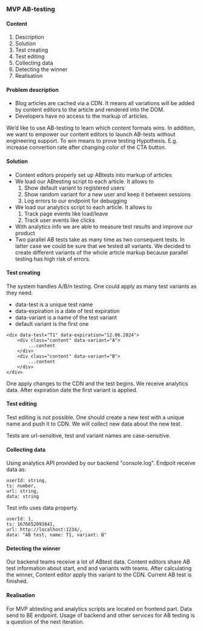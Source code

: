 ### MVP AB-testing

#### Content

1. Description
2. Solution
2. Test creating
3. Test editing
4. Collecting data
5. Detecting the winner
6. Realisation

#### Problem description
- Blog articles are cached via a CDN. It means all variations will be added by content editors to the article and rendered into the DOM.
- Developers have no access to the markup of articles.

We’d like to use AB-testing to learn which content formats wins. In addition, we want to empower our content editors to launch AB-tests without engineering support.
To win means to prove testing Hypothesis. E.g. increase convertion rate after changing color of the CTA button.

#### Solution
- Content editors properly set up ABtests into markup of articles
- We load our ABtesting script to each article. It allows to
    1. Show default variant to registered users
    2. Show random variant for a new user and keep it between sessions
    3. Log errors to our endpoint for debugging
- We load our analytics script to each article. It allows to
    1. Track page events like load/leave
    2. Track user events like clicks
- With analytics info we are able to measure test results and improve our product
- Two parallel AB tests take as many time as two consequent tests. In latter case we could be sure that we tested all variants. We decided to create different variants of the whole article markup because parallel testing has high risk of errors.

#### Test creating
The system handles A/B/n testing. One could apply as many test variants as they need.
- data-test is a unique test name
- data-expiration is a date of test expiration
- data-variant is a name of the test variant
- default variant is the first one
```mermaid
<div data-test="T1" data-expiration="12.06.2024">
    <div class="content" data-variant="A">
        ...content
    </div>
    <div class="content" data-variant="B">
        ...content
    </div>
</div>
```
One apply changes to the CDN and the test begins. We receive analytics data.
After expiration date the first variant is applied.

#### Test editing
Test editing is not possible. One should create a new test with a unique name and push it to CDN. We will collect new data about the new test.

Tests are url-sensitive, test and variant names are case-sensitive.

#### Collecting data
Using analytics API provided by our backend "console.log".
Endpoit receive data as:

```mermaid
userId: string,
ts: number,
url: string,
data: string
```
Test info uses data property.
```mermaid
userId: 1,
ts: 1676652093841,
url: http://localhost:1234/,
data: "AB test, name: T1, variant: B"
```

#### Detecting the winner
Our backend teams receive a lot of ABtest data. Content editors share AB test information about start, end and variants with teams.
After calculating the winner, Content editor apply this variant to the CDN.
Current AB test is finished.

#### Realisation
For MVP abtesting and analytics scripts are located on frontend part. Data send to BE endpoint.
Usage of backend and other services for AB testing is a question of the next iteration.